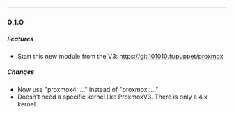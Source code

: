 
---------------------------------------

### 0.1.0

##### Features
* Start this new module from the V3: https://git.101010.fr/puppet/proxmox

##### Changes
* Now use "proxmox4::…" instead of "proxmox::…"
* Doesn't need a specific kernel like ProxmoxV3. There is only a 4.x kernel.
